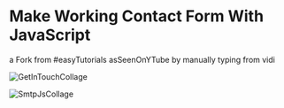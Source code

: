 # Make Working Contact Form With JavaScript 
a Fork from #easyTutorials asSeenOnYTube by manually typing from vidi 

![GetInTouchCollage](https://user-images.githubusercontent.com/103030864/168346350-c95ae575-280d-4079-8c69-20ffe985a066.jpg)

![SmtpJsCollage](https://user-images.githubusercontent.com/103030864/168346371-28b43d48-4a36-4f84-aca5-5600487823c2.jpg)
